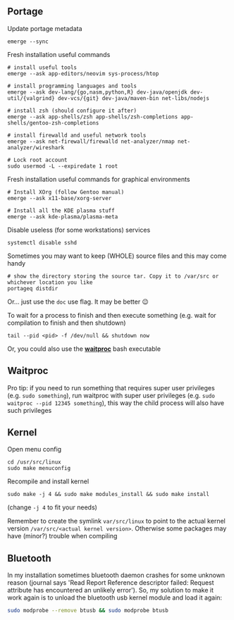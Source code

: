 ## Portage

Update portage metadata

```
emerge --sync
```

Fresh installation useful commands

```
# install useful tools
emerge --ask app-editors/neovim sys-process/htop

# install programming languages and tools
emerge --ask dev-lang/{go,nasm,python,R} dev-java/openjdk dev-util/{valgrind} dev-vcs/{git} dev-java/maven-bin net-libs/nodejs

# install zsh (should configure it after)
emerge --ask app-shells/zsh app-shells/zsh-completions app-shells/gentoo-zsh-completions

# install firewalld and useful network tools
emerge --ask net-firewall/firewalld net-analyzer/nmap net-analyzer/wireshark

# Lock root account
sudo usermod -L --expiredate 1 root
```

Fresh installation useful commands for graphical environments
```
# Install XOrg (follow Gentoo manual)
emerge --ask x11-base/xorg-server

# Install all the KDE plasma stuff
emerge --ask kde-plasma/plasma-meta
```

Disable useless (for some workstations) services

```
systemctl disable sshd
```

Sometimes you may want to keep (WHOLE) source files and this may come handy

```
# show the directory storing the source tar. Copy it to /var/src or whichever location you like
portageq distdir
```

Or... just use the `doc` use flag. It may be better 😉


To wait for a process to finish and then execute something
(e.g. wait for compilation to finish and then shutdown)

```
tail --pid <pid> -f /dev/null && shutdown now
```

Or, you could also use the [**waitproc**](./waitproc) bash executable

## Waitproc

Pro tip: if you need to run something that requires super user privileges (e.g. `sudo something`), run waitproc with super user privileges (e.g. `sudo waitproc --pid 12345 something`), this way the child process will also have such privileges

## Kernel

Open menu config

```
cd /usr/src/linux
sudo make menuconfig
```

Recompile and install kernel

```
sudo make -j 4 && sudo make modules_install && sudo make install
```

(change `-j 4` to fit your needs)


Remember to create the symlink `var/src/linux` to point to the actual kernel version `/var/src/<actual kernel version>`.
Otherwise some packages may have (minor?) trouble when compiling

## Bluetooth

In my installation sometimes bluetooth daemon crashes for some unknown reason 
(journal says 'Read Report Reference descriptor failed: Request attribute has encountered an unlikely error').
So, my solution to make it work again is to unload the bluetooth usb kernel module and load it again:

```bash
sudo modprobe --remove btusb && sudo modprobe btusb
```
